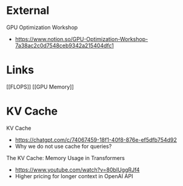
# External

GPU Optimization Workshop
- https://www.notion.so/GPU-Optimization-Workshop-7a38ac2c0d7548ceb9342a215404dfc1

# Links

[[FLOPS]]
[[GPU Memory]]


# KV Cache

KV Cache
- https://chatgpt.com/c/74067459-18f1-40f8-876e-ef5dfb754d92
- Why we do not use cache for queries?

The KV Cache: Memory Usage in Transformers
- https://www.youtube.com/watch?v=80bIUggRJf4
- Higher pricing for longer context in OpenAI API